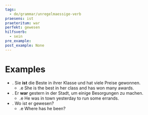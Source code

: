 ```yaml
---
tags:
  - de/grammar/unregelmaessige-verb
praesens: ist
praeteritum: war
perfekt: gewesen
hilfsverb:
  - sein
pre_example: 
post_example: None
---
```


# Examples
- . Sie **ist** die Beste in ihrer Klasse und hat viele Preise gewonnen.
	- .e She is the best in her class and has won many awards.
- . Er **war** gestern in der Stadt, um einige Besorgungen zu machen.
	- .e He was in town yesterday to run some errands.
- . Wo ist er gewesen?
	- .e Where has he been?
